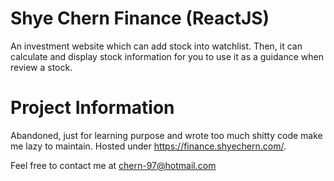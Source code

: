# Shye Chern Finance (ReactJS)

An investment website which can add stock into watchlist. Then, it can calculate and display stock information for you to use it as a guidance when review a stock. 

# Project Information
Abandoned, just for learning purpose and wrote too much shitty code make me lazy to maintain. Hosted under https://finance.shyechern.com/.

Feel free to contact me at chern-97@hotmail.com
